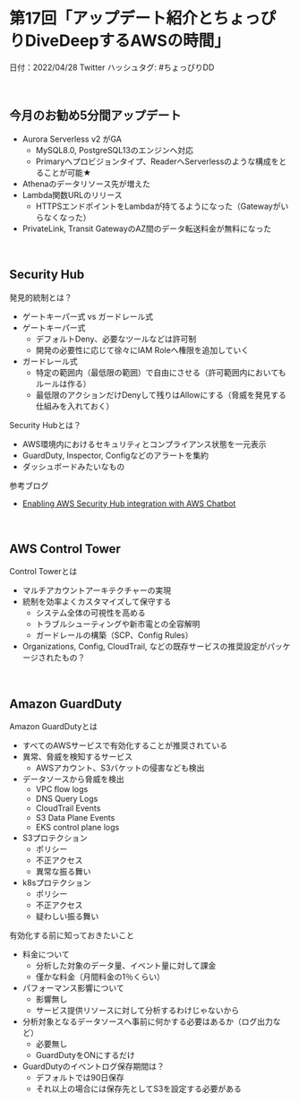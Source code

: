 # 第17回「アップデート紹介とちょっぴりDiveDeepするAWSの時間」

日付：2022/04/28
Twitter ハッシュタグ: #ちょっぴりDD

<br>

## 今月のお勧め5分間アップデート

- Aurora Serverless v2 がGA
    - MySQL8.0, PostgreSQL13のエンジンへ対応
    - Primaryへプロビジョンタイプ、ReaderへServerlessのような構成をとることが可能★
- Athenaのデータリソース先が増えた
- Lambda関数URLのリリース
    - HTTPSエンドポイントをLambdaが持てるようになった（Gatewayがいらなくなった）
- PrivateLink, Transit GatewayのAZ間のデータ転送料金が無料になった

<br>

## Security Hub

発見的統制とは？
- ゲートキーパー式 vs ガードレール式
- ゲートキーパー式
    - デフォルトDeny、必要なツールなどは許可制
    - 開発の必要性に応じて徐々にIAM Roleへ権限を追加していく
- ガードレール式
    - 特定の範囲内（最低限の範囲）で自由にさせる（許可範囲内においてもルールは作る）
    - 最低限のアクションだけDenyして残りはAllowにする（脅威を発見する仕組みを入れておく）

Security Hubとは？ 
- AWS環境内におけるセキュリティとコンプライアンス状態を一元表示
- GuardDuty, Inspector, Configなどのアラートを集約
- ダッシュボードみたいなもの

参考ブログ
- [Enabling AWS Security Hub integration with AWS Chatbot](https://aws.amazon.com/jp/blogs/security/enabling-aws-security-hub-integration-with-aws-chatbot/)

<br>

## AWS Control Tower

Control Towerとは
- マルチアカウントアーキテクチャーの実現
- 統制を効率よくカスタマイズして保守する
    - システム全体の可視性を高める
    - トラブルシューティングや新市電との全容解明
    - ガードレールの構築（SCP、Config Rules）
- Organizations, Config, CloudTrail, などの既存サービスの推奨設定がパッケージされたもの？

<br>

## Amazon GuardDuty

Amazon GuardDutyとは
- すべてのAWSサービスで有効化することが推奨されている
- 異常、脅威を検知するサービス
    - AWSアカウント、S3バケットの侵害なども検出
- データソースから脅威を検出
    - VPC flow logs
    - DNS Query Logs
    - CloudTrail Events
    - S3 Data Plane Events
    - EKS control plane logs
- S3プロテクション
    - ポリシー
    - 不正アクセス
    - 異常な振る舞い
- k8sプロテクション
    - ポリシー
    - 不正アクセス
    - 疑わしい振る舞い

有効化する前に知っておきたいこと
- 料金について
    - 分析した対象のデータ量、イベント量に対して課金
    - 僅かな料金（月間料金の1％くらい）
- パフォーマンス影響について
    - 影響無し
    - サービス提供リソースに対して分析するわけじゃないから
- 分析対象となるデータソースへ事前に何かする必要はあるか（ログ出力など）
    - 必要無し
    - GuardDutyをONにするだけ 
- GuardDutyのイベントログ保存期間は？
    - デフォルトでは90日保存
    - それ以上の場合には保存先としてS3を設定する必要がある